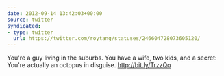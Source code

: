 ```yaml
---
date: 2012-09-14 13:42:03+00:00
source: twitter
syndicated:
- type: twitter
  url: https://twitter.com/roytang/statuses/246604728073605120/
---
```


You're a guy living in the suburbs. You have a wife, two kids, and a secret: You're actually an octopus in disguise. http://bit.ly/TrzzQo